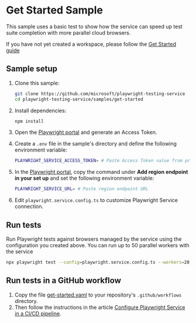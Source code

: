 # Get Started Sample 

This sample uses a basic test to show how the service can speed up test suite completion with more parallel cloud browsers.

If you have not yet created a workspace, please follow the [Get Started guide](../../../README.md#get-started)

## Sample setup
1. Clone this sample:
    ```bash
    git clone https://github.com/microsoft/playwright-testing-service
    cd playwright-testing-service/samples/get-started
    ```

1. Install dependencies:
    ```bash
    npm install
    ```

1. Open the [Playwright portal](https://aka.ms/mpt/portal) and generate an Access Token.
1. Create a `.env` file in the sample's directory and define the following environment variable:
    ```bash
    PLAYWRIGHT_SERVICE_ACCESS_TOKEN= # Paste Access Token value from previous step
    ```
1. In the [Playwright portal](https://aka.ms/mpt/portal), copy the command under **Add region endpoint in your set up** and set the following environment variable:
    ```bash
    PLAYWRIGHT_SERVICE_URL= # Paste region endpoint URL
    ```

1. Edit `playwright.service.config.ts` to customize Playwright Service connection.

## Run tests

Run Playwright tests against browsers managed by the service using the configuration you created above. You can run up to 50 parallel workers with the service

```bash
npx playwright test --config=playwright.service.config.ts --workers=20
```

## Run tests in a GitHub workflow
1. Copy the file [get-started.yaml](.github/workflows/get-started.yml) to your repository's `.github/workflows` directory. 
1. Then follow the instructions in the article [Configure Playwright Service in a CI/CD pipeline](https://aka.ms/mpt/configure-pipeline).
